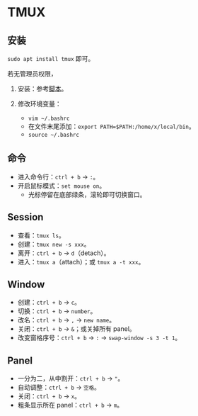 # TMUX

## 安装

`sudo apt install tmux` 即可。

若无管理员权限，

1. 安装：参考[脚本](https://gist.github.com/ryin/3106801)。

2. 修改环境变量：
   - `vim ~/.bashrc`
   - 在文件末尾添加：`export PATH=$PATH:/home/x/local/bin`。
   - `source ~/.bashrc`

## 命令

- 进入命令行：`ctrl + b` &#8594; `:`。
- 开启鼠标模式：`set mouse on`。
  - 光标停留在底部绿条，滚轮即可切换窗口。

## Session

- 查看：`tmux ls`。
- 创建：`tmux new -s xxx`。
- 离开：`ctrl + b` &#8594; `d`（detach）。
- 进入：`tmux a`（attach）；或 `tmux a -t xxx`。

## Window

- 创建：`ctrl + b` &#8594; `c`。
- 切换：`ctrl + b` &#8594; `number`。
- 改名：`ctrl + b` &#8594; `,` &#8594; `new name`。
- 关闭：`ctrl + b` &#8594; `&`；或关掉所有 panel。
- 改变窗格序号：`ctrl + b` &#8594; `:` &#8594; `swap-window -s 3 -t 1`。

## Panel

- 一分为二，从中割开：`ctrl + b` &#8594; `"`。
- 自动调整：`ctrl + b` &#8594; `空格`。
- 关闭：`ctrl + b` &#8594; `x`。
- 粗条显示所在 panel：`ctrl + b` &#8594; `m`。
